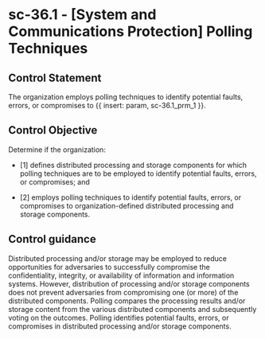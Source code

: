 # sc-36.1 - \[System and Communications Protection\] Polling Techniques

## Control Statement

The organization employs polling techniques to identify potential faults, errors, or compromises to {{ insert: param, sc-36.1_prm_1 }}.

## Control Objective

Determine if the organization:

- \[1\] defines distributed processing and storage components for which polling techniques are to be employed to identify potential faults, errors, or compromises; and

- \[2\] employs polling techniques to identify potential faults, errors, or compromises to organization-defined distributed processing and storage components.

## Control guidance

Distributed processing and/or storage may be employed to reduce opportunities for adversaries to successfully compromise the confidentiality, integrity, or availability of information and information systems. However, distribution of processing and/or storage components does not prevent adversaries from compromising one (or more) of the distributed components. Polling compares the processing results and/or storage content from the various distributed components and subsequently voting on the outcomes. Polling identifies potential faults, errors, or compromises in distributed processing and/or storage components.
